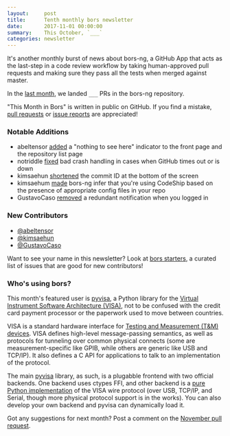 ```yaml
---
layout:     post
title:      Tenth monthly bors newsletter
date:       2017-11-01 00:00:00
summary:    This October, `___`
categories: newsletter
---
```


It's another monthly burst of news about bors-ng,
a GitHub App that acts as the last-step in a code review workflow by taking human-approved pull requests and making sure they pass all the tests when merged against master.

In the [last month](https://github.com/bors-ng/bors-ng/pulls?utf8=%E2%9C%93&q=is%3Apr%20is%3Aclosed%20closed%3A2017-10-01..2017-10-31),
we landed `___` PRs in the bors-ng repository.

"This Month in Bors" is written in public on GitHub.
If you find a mistake, [pull requests] or [issue reports] are appreciated!

[pull requests]: https://github.com/bors-ng/bors-ng.github.io/pulls
[issue reports]: https://github.com/bors-ng/bors-ng.github.io/issues


### Notable Additions

* abeltensor [added](https://github.com/bors-ng/bors-ng/pull/302) a "nothing to see here" indicator to the front page and the repository list page
* notriddle [fixed](https://github.com/bors-ng/bors-ng/pull/307) bad crash handling in cases when GitHub times out or is down
* kimsaehun [shortened](https://github.com/bors-ng/bors-ng/pull/309) the commit ID at the bottom of the screen
* kimsaehum [made](https://github.com/bors-ng/bors-ng/pull/314) bors-ng infer that you're using CodeShip based on the presence of appropriate config files in your repo
* GustavoCaso [removed](https://github.com/bors-ng/bors-ng/pull/316) a redundant notification when you logged in


### New Contributors

* [@abeltensor](https://github.com/abeltensor)
* [@kimsaehun](https://github.com/kimsaehun)
* [@GustavoCaso](https://github.com/GustavoCaso)

Want to see your name in this newsletter? Look at [bors starters](https://bors.tech/starters/), a curated list of issues that are good for new contributors!


### Who's using bors?

This month's featured user is [pyvisa][], a Python library for the [Virtual Instrument Software Architecture (VISA)][VISA], not to be confused with the credit card payment processor or the paperwork used to move between countries.

VISA is a standard hardware interface for [Testing and Measurement (T&M) devices][TM]. VISA defines high-level message-passing semantics, as well as protocols for tunneling over common physical connects (some are measurement-specific like GPIB, while others are generic like USB and TCP/IP). It also defines a C API for applications to talk to an implementation of the protocol.

The main [pyvisa][pyvisa-lib] library, as such, is a plugabble frontend with two official backends. One backend uses ctypes FFI, and other backend is a [pure Python implementation][pyvisa-py] of the VISA wire protocol (over USB, TCP/IP, and Serial, though more physical protocol support is in the works). You can also develop your own backend and pyvisa can dynamically load it.

[pyvisa]: https://github.com/pyvisa
[pyvisa-lib]: https://pyvisa.readthedocs.io/en/stable/
[pyvisa-py]: https://pyvisa-py.readthedocs.io/en/stable/
[VISA]: https://en.wikipedia.org/wiki/Virtual_Instrument_Software_Architecture "VISA"
[TM]: https://en.wikipedia.org/wiki/Measuring_instrument

Got any suggestions for next month?
Post a comment on the [November pull request](https://github.com/bors-ng/bors-ng.github.io/pull/10).
